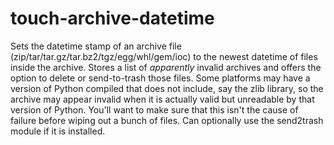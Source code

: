touch-archive-datetime
======================

Sets the datetime stamp of an archive file (zip/tar/tar.gz/tar.bz2/tgz/egg/whl/gem/ioc) to the newest datetime of files inside the archive. Stores a list of *apparently* invalid archives and offers the option to delete or send-to-trash those files. Some platforms may have a version of Python compiled that does not include, say the zlib library, so the archive may appear invalid when it is actually valid but unreadable by that version of Python. You'll want to make sure that this isn't the cause of failure before wiping out a bunch of files. Can optionally use the send2trash module if it is installed.
